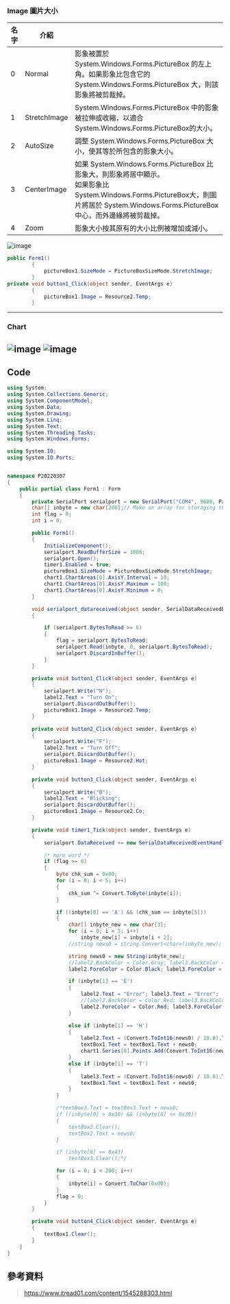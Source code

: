 ### Image 圖片大小

|名字|介紹|  |
|--|--|--|
|0|	Normal|	影象被置於 System.Windows.Forms.PictureBox 的左上角。如果影象比包含它的 System.Windows.Forms.PictureBox 大，則該影象將被剪裁掉。|
|1|	StretchImage|	System.Windows.Forms.PictureBox 中的影象被拉伸或收縮，以適合 System.Windows.Forms.PictureBox的大小。|
|2|	AutoSize|	調整 System.Windows.Forms.PictureBox 大小，使其等於所包含的影象大小。|
|3|	CenterImage|	如果 System.Windows.Forms.PictureBox 比影象大，則影象將居中顯示。 <br> 如果影象比 System.Windows.Forms.PictureBox大，則圖片將居於 System.Windows.Forms.PictureBox 中心，而外邊緣將被剪裁掉。|
|4|	Zoom|	影象大小按其原有的大小比例被增加或減小。|

![image](https://user-images.githubusercontent.com/55220866/158300495-3864e258-f093-4a08-bab2-e06d43813f31.png)

```C#
public Form1()
        {
            pictureBox1.SizeMode = PictureBoxSizeMode.StretchImage;
        }
private void button1_Click(object sender, EventArgs e)
        {
            pictureBox1.Image = Resource2.Temp;   
        }
```
-----
### Chart
![image](https://user-images.githubusercontent.com/55220866/158300826-ff648b4d-6c09-4e76-9678-1a488d7c3090.png)
![image](https://user-images.githubusercontent.com/55220866/158301081-ca97b849-6055-4026-9bf2-04718ecdfa92.png)
-----
## Code
```C#
using System;
using System.Collections.Generic;
using System.ComponentModel;
using System.Data;
using System.Drawing;
using System.Linq;
using System.Text;
using System.Threading.Tasks;
using System.Windows.Forms;

using System.IO;
using System.IO.Ports;


namespace P20220307
{
    public partial class Form1 : Form
    {
        private SerialPort serialport = new SerialPort("COM4", 9600, Parity.None, 8, StopBits.One); //Initialize the setting of UART
        char[] inbyte = new char[200];// Make an array for storaging the characters from UART
        int flag = 0;
        int i = 0;

        public Form1()
        {
            InitializeComponent();
            serialport.ReadBufferSize = 1000;
            serialport.Open();
            timer1.Enabled = true;
            pictureBox1.SizeMode = PictureBoxSizeMode.StretchImage;
            chart1.ChartAreas[0].AxisY.Interval = 10;
            chart1.ChartAreas[0].AxisY.Maximum = 100;
            chart1.ChartAreas[0].AxisY.Minimum = 0;
        }

        void serialport_datareceived(object sender, SerialDataReceivedEventArgs e)
        {

            if (serialport.BytesToRead >= 6)
            {
                flag = serialport.BytesToRead;
                serialport.Read(inbyte, 0, serialport.BytesToRead);
                serialport.DiscardInBuffer();
            }
        }

        private void button1_Click(object sender, EventArgs e)
        {
            serialport.Write("N");
            label2.Text = "Turn On";
            serialport.DiscardOutBuffer();
            pictureBox1.Image = Resource2.Temp;   
        }

        private void button2_Click(object sender, EventArgs e)
        {
            serialport.Write("F");
            label2.Text = "Turn Off";
            serialport.DiscardOutBuffer();
            pictureBox1.Image = Resource2.Hot;
        }

        private void button3_Click(object sender, EventArgs e)
        {
            serialport.Write("B");
            label2.Text = "Blicking";
            serialport.DiscardOutBuffer();
            pictureBox1.Image = Resource2.Co;
        }

        private void timer1_Tick(object sender, EventArgs e)
        {
            serialport.DataReceived += new SerialDataReceivedEventHandler(serialport_datareceived);

            /* more word */
            if (flag >= 6)
            {
                byte chk_sum = 0x00;
                for (i = 0; i < 5; i++)
                {
                    chk_sum ^= Convert.ToByte(inbyte[i]);
                }

                if ((inbyte[0] == 'A') && (chk_sum == inbyte[5]))
                {
                    char[] inbyte_new = new char[3];
                    for (i = 0; i < 3; i++)
                        inbyte_new[i] = inbyte[i + 2];
                    //string news0 = string.Convert<char>(inbyte_new);

                    string news0 = new String(inbyte_new);
                    //label2.BackColor = Color.Gray; label3.BackColor = Color.Gray;
                    label2.ForeColor = Color.Black; label3.ForeColor = Color.Black;

                    if (inbyte[1] == 'E')
                    {
                        label2.Text = "Error"; label3.Text = "Error";
                        //label2.BackColor = Color.Red; label3.BackColor = Color.Red;
                        label2.ForeColor = Color.Red; label3.ForeColor = Color.Red;
                    }

                    else if (inbyte[1] == 'H')
                    {
                        label2.Text = (Convert.ToInt16(news0) / 10.0).ToString();
                        textBox1.Text = textBox1.Text + news0;
                        chart1.Series[0].Points.Add(Convert.ToInt16(news0) / 10.0);
                    }
                    else if (inbyte[1] == 'T')
                    {
                        label3.Text = (Convert.ToInt16(news0) / 10.0).ToString();
                        textBox1.Text = textBox1.Text + news0;
                    }
                }

                /*textBox3.Text = textBox3.Text + news0;
                if ((inbyte[0] > 0x30) && (inbyte[0] <= 0x39))
                {
                    textBox2.Clear();
                    textBox2.Text = news0;
                }

                if (inbyte[0] == 0x43)
                    textBox3.Clear();*/

                for (i = 0; i < 200; i++)
                {
                    inbyte[i] = Convert.ToChar(0x00);
                }
                flag = 0;
            }
        }

        private void button4_Click(object sender, EventArgs e)
        {
            textBox1.Clear();
        }
    }
}
```
## 參考資料
> https://www.itread01.com/content/1545288303.html
